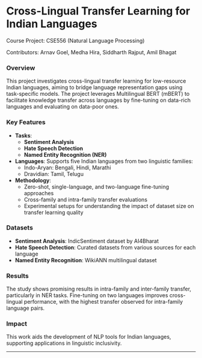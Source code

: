 # Cross-Lingual Transfer Learning for Indian Languages
Course Project: CSE556 (Natural Language Processing)

Contributors: Arnav Goel, Medha Hira, Siddharth Rajput, Amil Bhagat

### Overview
This project investigates cross-lingual transfer learning for low-resource Indian languages, aiming to bridge language representation gaps using task-specific models. The project leverages Multilingual BERT (mBERT) to facilitate knowledge transfer across languages by fine-tuning on data-rich languages and evaluating on data-poor ones. 

### Key Features
- **Tasks**: 
  - **Sentiment Analysis**
  - **Hate Speech Detection**
  - **Named Entity Recognition (NER)**
- **Languages**: Supports five Indian languages from two linguistic families:
  - Indo-Aryan: Bengali, Hindi, Marathi
  - Dravidian: Tamil, Telugu
- **Methodology**:
  - Zero-shot, single-language, and two-language fine-tuning approaches
  - Cross-family and intra-family transfer evaluations
  - Experimental setups for understanding the impact of dataset size on transfer learning quality

### Datasets
- **Sentiment Analysis**: IndicSentiment dataset by AI4Bharat
- **Hate Speech Detection**: Curated datasets from various sources for each language
- **Named Entity Recognition**: WikiANN multilingual dataset

### Results
The study shows promising results in intra-family and inter-family transfer, particularly in NER tasks. Fine-tuning on two languages improves cross-lingual performance, with the highest transfer observed for intra-family language pairs.

### Impact
This work aids the development of NLP tools for Indian languages, supporting applications in linguistic inclusivity.

---

